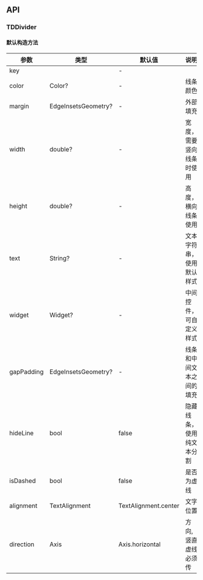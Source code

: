 ## API
### TDDivider
#### 默认构造方法

| 参数 | 类型 | 默认值 | 说明 |
| --- | --- | --- | --- |
| key |  | - |  |
| color | Color? | - | 线条颜色 |
| margin | EdgeInsetsGeometry? | - | 外部填充 |
| width | double? | - | 宽度，需要竖向线条时使用 |
| height | double? | - | 高度，横向线条使用 |
| text | String? | - | 文本字符串，使用默认样式 |
| widget | Widget? | - | 中间控件，可自定义样式 |
| gapPadding | EdgeInsetsGeometry? | - | 线条和中间文本之间的填充 |
| hideLine | bool | false | 隐藏线条，使用纯文本分割 |
| isDashed | bool | false | 是否为虚线 |
| alignment | TextAlignment | TextAlignment.center | 文字位置 |
| direction | Axis | Axis.horizontal | 方向,竖直虚线必须传 |
